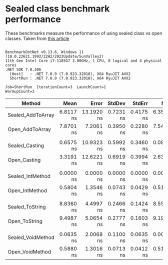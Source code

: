 # Sealed class benchmark performance

These benchmarks measure the performance of using sealed class vs open classes. Taken from [this article](https://code-maze.com/improve-performance-sealed-classes-dotnet/)

```

BenchmarkDotNet v0.13.6, Windows 11 (10.0.22621.1992/22H2/2022Update/SunValley2)
11th Gen Intel Core i7-1185G7 3.00GHz, 1 CPU, 8 logical and 4 physical cores
.NET SDK 7.0.306
  [Host]   : .NET 7.0.9 (7.0.923.32018), X64 RyuJIT AVX2
  ShortRun : .NET 7.0.9 (7.0.923.32018), X64 RyuJIT AVX2

Job=ShortRun  IterationCount=3  LaunchCount=1  
WarmupCount=3  

```
|            Method |      Mean |      Error |    StdDev |    StdErr |       Min |       Max |             Op/s |   Gen0 | Allocated |
|------------------ |----------:|-----------:|----------:|----------:|----------:|----------:|-----------------:|-------:|----------:|
| Sealed_AddToArray | 6.8117 ns | 13.1920 ns | 0.7231 ns | 0.4175 ns | 6.3575 ns | 7.6456 ns |    146,806,214.0 | 0.0038 |      24 B |
|   Open_AddToArray | 7.8701 ns |  7.2061 ns | 0.3950 ns | 0.2280 ns | 7.5452 ns | 8.3098 ns |    127,062,864.7 | 0.0038 |      24 B |
|                   |           |            |           |           |           |           |                  |        |           |
|    Sealed_Casting | 0.6575 ns | 10.9323 ns | 0.5992 ns | 0.3460 ns | 0.0870 ns | 1.2818 ns |  1,520,943,101.9 |      - |         - |
|      Open_Casting | 3.3191 ns | 12.6221 ns | 0.6919 ns | 0.3994 ns | 2.6341 ns | 4.0176 ns |    301,286,850.2 |      - |         - |
|                   |           |            |           |           |           |           |                  |        |           |
|  Sealed_IntMethod | 0.0000 ns |  0.0000 ns | 0.0000 ns | 0.0000 ns | 0.0000 ns | 0.0000 ns |         Infinity |      - |         - |
|    Open_IntMethod | 0.5804 ns |  1.3546 ns | 0.0743 ns | 0.0429 ns | 0.5174 ns | 0.6623 ns |  1,722,979,239.3 |      - |         - |
|                   |           |            |           |           |           |           |                  |        |           |
|   Sealed_ToString | 8.8360 ns |  4.4997 ns | 0.2466 ns | 0.1424 ns | 8.5516 ns | 8.9913 ns |    113,173,697.6 |      - |         - |
|     Open_ToString | 9.4987 ns |  5.0654 ns | 0.2777 ns | 0.1603 ns | 9.1987 ns | 9.7466 ns |    105,277,812.0 |      - |         - |
|                   |           |            |           |           |           |           |                  |        |           |
| Sealed_VoidMethod | 0.0635 ns |  2.0068 ns | 0.1100 ns | 0.0635 ns | 0.0000 ns | 0.1905 ns | 15,746,108,338.9 |      - |         - |
|   Open_VoidMethod | 0.5880 ns |  1.3016 ns | 0.0713 ns | 0.0412 ns | 0.5139 ns | 0.6563 ns |  1,700,543,783.3 |      - |         - |
